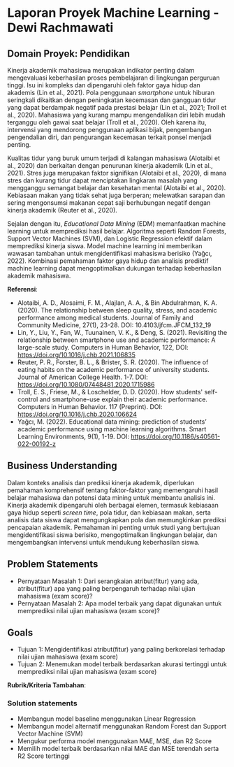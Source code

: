 # Laporan Proyek Machine Learning - Dewi Rachmawati

## Domain Proyek: Pendidikan
Kinerja akademik mahasiswa merupakan indikator penting dalam mengevaluasi keberhasilan proses pembelajaran di lingkungan perguruan tinggi. Isu ini kompleks dan dipengaruhi oleh faktor gaya hidup dan akademis (Lin et al., 2021). Pola penggunaan _smartphone_ untuk hiburan seringkali dikaitkan dengan peningkatan kecemasan dan gangguan tidur yang dapat berdampak negatif pada prestasi belajar (Lin et al., 2021; Troll et al., 2020). Mahasiswa yang kurang mampu mengendalikan diri lebih mudah terganggu oleh gawai saat belajar (Troll et al., 2020). Oleh karena itu, intervensi yang mendorong penggunaan aplikasi bijak, pengembangan pengendalian diri, dan pengurangan kecemasan terkait ponsel menjadi penting.   

Kualitas tidur yang buruk umum terjadi di kalangan mahasiswa (Alotaibi et al., 2020)  dan berkaitan dengan penurunan kinerja akademik (Lin et al., 2021). Stres juga merupakan faktor signifikan (Alotaibi et al., 2020), di mana stres dan kurang tidur dapat menciptakan lingkaran masalah yang mengganggu semangat belajar dan kesehatan mental (Alotaibi et al., 2020). Kebiasaan makan yang tidak sehat juga berperan; melewatkan sarapan dan sering mengonsumsi makanan cepat saji berhubungan negatif dengan kinerja akademik (Reuter et al., 2020).   

Sejalan dengan itu, _Educational Data Mining_ (EDM) memanfaatkan machine learning untuk memprediksi hasil belajar. Algoritma seperti Random Forests, Support Vector Machines (SVM), dan Logistic Regression efektif dalam memprediksi kinerja siswa. Model machine learning ini memberikan wawasan tambahan untuk mengidentifikasi mahasiswa berisiko (Yağcı, 2022). Kombinasi pemahaman faktor gaya hidup dan analisis prediktif machine learning dapat mengoptimalkan dukungan terhadap keberhasilan akademik mahasiswa.

**Referensi**: </br>
- Alotaibi, A. D., Alosaimi, F. M., Alajlan, A. A., & Bin Abdulrahman, K. A. (2020). The relationship between sleep quality, stress, and academic performance among medical students. Journal of Family and Community Medicine, 27(1), 23-28. DOI: 10.4103/jfcm.JFCM_132_19 </br>
- Lin, Y., Liu, Y., Fan, W., Tuunainen, V. K., & Deng, S. (2021). Revisiting the relationship between smartphone use and academic performance: A large-scale study. Computers in Human Behavior, 122, DOI: https://doi.org/10.1016/j.chb.2021.106835 </br>
- Reuter, P. R., Forster, B. L., & Brister, S. R. (2020). The influence of eating habits on the academic performance of university students. Journal of American College Health. 1-7. DOI: https://doi.org/10.1080/07448481.2020.1715986 </br>
- Troll, E. S., Friese, M., & Loschelder, D. D. (2020). How students' self-control and smartphone-use explain their academic performance. Computers in Human Behavior. 117 (Preprint). DOI: https://doi.org/10.1016/j.chb.2020.106624 </br>
- Yağcı, M. (2022). Educational data mining: prediction of students’ academic performance using machine learning algorithms. Smart Learning Environments, 9(1), 1-19. DOI: https://doi.org/10.1186/s40561-022-00192-z

## Business Understanding
Dalam konteks analisis dan prediksi kinerja akademik, diperlukan pemahaman komprehensif tentang faktor-faktor yang memengaruhi hasil belajar mahasiswa dan potensi data mining untuk membantu analisis ini. Kinerja akademik dipengaruhi oleh berbagai elemen, termasuk kebiasaan gaya hidup seperti _screen time_, pola tidur, dan kebiasaan makan, serta analisis data siswa dapat mengungkapkan pola dan memungkinkan prediksi pencapaian akademik. Pemahaman ini penting untuk studi yang bertujuan mengidentifikasi siswa berisiko, mengoptimalkan lingkungan belajar, dan mengembangkan intervensi untuk mendukung keberhasilan siswa.

## Problem Statements
- Pernyataan Masalah 1: Dari serangkaian atribut(fitur) yang ada, atribut(fitur) apa yang paling berpengaruh terhadap nilai ujian mahasiswa (exam score)?
- Pernyataan Masalah 2: Apa model terbaik yang dapat digunakan untuk memprediksi nilai ujian mahasiswa (exam score)?

## Goals
- Tujuan 1: Mengidentifikasi atribut(fitur) yang paling berkorelasi terhadap nilai ujian mahasiswa (exam score)
- Tujuan 2: Menemukan model terbaik berdasarkan akurasi tertinggi untuk memprediksi nilai ujian mahasiswa (exam score)

**Rubrik/Kriteria Tambahan**:
### Solution statements
- Membangun model baseline menggunakan Linear Regression
- Membangun model alternatif menggunakan Random Forest dan Support Vector Machine (SVM)
- Mengukur performa model menggunakan MAE, MSE, dan R2 Score
- Memilih model terbaik berdasarkan nilai MAE dan MSE terendah serta R2 Score tertinggi
